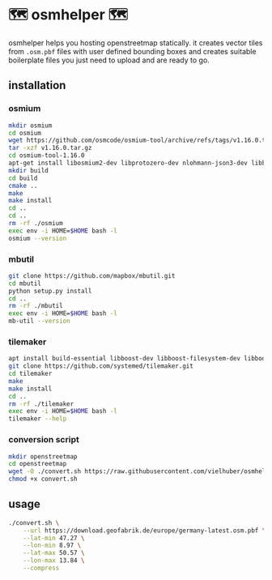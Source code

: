# 🗺️ osmhelper 🗺️

osmhelper helps you hosting openstreetmap statically. it creates vector tiles from `.osm.pbf` files with user defined bounding boxes and creates suitable boilerplate files you just need to upload and are ready to go.

## installation

### osmium

```sh
mkdir osmium
cd osmium
wget https://github.com/osmcode/osmium-tool/archive/refs/tags/v1.16.0.tar.gz
tar -xzf v1.16.0.tar.gz
cd osmium-tool-1.16.0
apt-get install libosmium2-dev libprotozero-dev nlohmann-json3-dev libboost-program-options-dev libbz2-dev zlib1g-dev liblz4-dev libexpat1-dev cmake pandoc
mkdir build
cd build
cmake ..
make
make install
cd ..
cd ..
rm -rf ./osmium
exec env -i HOME=$HOME bash -l
osmium --version
```

### mbutil

```sh
git clone https://github.com/mapbox/mbutil.git
cd mbutil
python setup.py install
cd ..
rm -rf ./mbutil
exec env -i HOME=$HOME bash -l
mb-util --version
```

### tilemaker

```sh
apt install build-essential libboost-dev libboost-filesystem-dev libboost-program-options-dev libboost-system-dev lua5.1 liblua5.1-0-dev libshp-dev libsqlite3-dev rapidjson-dev
git clone https://github.com/systemed/tilemaker.git
cd tilemaker
make
make install
cd ..
rm -rf ./tilemaker
exec env -i HOME=$HOME bash -l
tilemaker --help
```

### conversion script

```sh
mkdir openstreetmap
cd openstreetmap
wget -O ./convert.sh https://raw.githubusercontent.com/vielhuber/osmhelper/refs/heads/master/convert.sh
chmod +x convert.sh
```

## usage

```sh
./convert.sh \
    --url https://download.geofabrik.de/europe/germany-latest.osm.pbf \
    --lat-min 47.27 \
    --lon-min 8.97 \
    --lat-max 50.57 \
    --lon-max 13.84 \
    --compress
```
